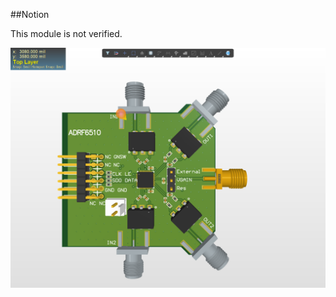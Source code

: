 ##Notion

This module is not verified.

![Image](https://github.com/liwuguibo/NUEDC/blob/main/RF/ADRF6510/X2_upSF6ECQg1.png)
